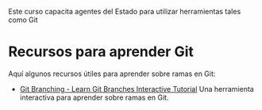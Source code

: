 
Este curso capacita agentes del Estado para utilizar herramientas tales como Git 

# Recursos para aprender Git

Aquí algunos recursos útiles para aprender sobre ramas en Git:

- [Git Branching - Learn Git Branches Interactive Tutorial](https://learngitbranching.js.org/)
  Una herramienta interactiva para aprender sobre ramas en Git.
